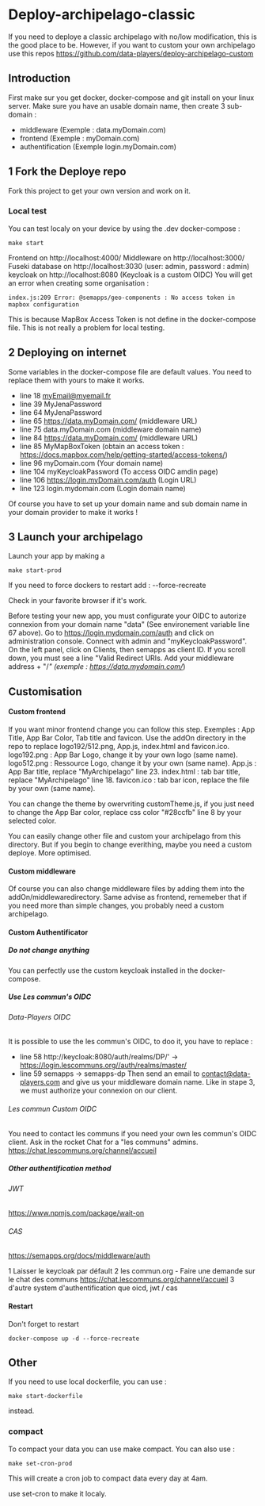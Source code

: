 # Deploy-archipelago-classic

If you need to deploye a classic archipelago with no/low modification, this is the good place to be.
However, if you want to custom your own archipelago use this repos https://github.com/data-players/deploy-archipelago-custom

## Introduction

First make sur you get docker, docker-compose and git install on your linux server.
Make sure you have an usable domain name, then create 3 sub-domain :
- middleware (Exemple : data.myDomain.com)
- frontend (Exemple : myDomain.com)
- authentification (Exemple login.myDomain.com)

## 1 Fork the Deploye repo

Fork this project to get your own version and work on it.

### Local test

You can test localy on your device by using the .dev docker-compose : 
```
make start
```

Frontend on http://localhost:4000/
Middleware on http://localhost:3000/
Fuseki database on http://localhost:3030 (user: admin, password : admin)
keycloak on http://localhost:8080 (Keycloak is a custom OIDC)
You will get an error when creating some organisation :
```
index.js:209 Error: @semapps/geo-components : No access token in mapbox configuration
```
This is because MapBox Access Token is not define in the docker-compose file. This is not really a problem for local testing.

## 2 Deploying on internet

Some variables in the docker-compose file are default values. You need to replace them with yours to make it works.
- line 18 myEmail@myemail.fr
- line 39 MyJenaPassword
- line 64 MyJenaPassword
- line 65 https://data.myDomain.com/ (middleware URL)
- line 75 data.myDomain.com (middleware domain name)
- line 84 https://data.myDomain.com/ (middleware URL)
- line 85 MyMapBoxToken (obtain an access token : https://docs.mapbox.com/help/getting-started/access-tokens/)
- line 96 myDomain.com (Your domain name)
- line 104 myKeycloakPassword (To access OIDC amdin page)
- line 106 https://login.myDomain.com/auth (Login URL)
- line 123 login.mydomain.com (Login domain name)

Of course you have to set up your domain name and sub domain name in your domain provider to make it works !

## 3 Launch your archipelago

Launch your app by making a 

```
make start-prod
```

If you need to force dockers to restart add : --force-recreate

Check in your favorite browser if it's work.

Before testing your new app, you must configurate your OIDC to autorize connexion from your domain name "data" (See environement variable line 67 above).
Go to https://login.mydomain.com/auth and click on administration console. Connect with admin and "myKeycloakPassword".
On the left panel, click on Clients, then semapps as client ID.
If you scroll down, you must see a line "Valid Redirect URIs. Add your middleware address + "/*" (exemple : https://data.mydomain.com/*)

## Customisation

#### Custom frontend

If you want minor frontend change you can follow this step. Exemples : App Title, App Bar Color, Tab title and favicon.
Use the addOn directory in the repo to replace logo192/512.png, App.js, index.html and favicon.ico.
logo192.png : App Bar Logo, change it by your own logo (same name).
logo512.png : Ressource Logo, change it by your own (same name).
App.js : App Bar title, replace "MyArchipelago" line 23.
index.html : tab bar title, replace "MyArchipelago" line 18.
favicon.ico : tab bar icon, replace the file by your own (same name).

You can change the theme by owervriting customTheme.js, if you just need to change the App Bar color, replace css color "#28ccfb" line 8 by your selected color.

You can easily change other file and custom your archipelago from this directory. But if you begin to change everithing, maybe you need a custom deploye. More optimised.

#### Custom middleware

Of course you can also change middleware files by adding them into the addOn/middlewaredirectory. Same advise as frontend, rememeber that if you need more than simple changes, you probably need a custom archipelago.

#### Custom Authentificator

##### Do not change anything

You can perfectly use the custom keycloak installed in the docker-compose.

##### Use Les commun's OIDC

###### Data-Players OIDC

It is possible to use the les commun's OIDC, to doo it, you have to replace :
- line 58 http://keycloak:8080/auth/realms/DP/' -> https://login.lescommuns.org//auth/realms/master/
- line 59 semapps -> semapps-dp
Then send an email to contact@data-players.com and give us your middleware domain name. Like in stape 3, we must authorize your connexion on our client.

###### Les commun Custom OIDC

You need to contact les communs if you need your own les commun's OIDC client.
Ask in the rocket Chat for a "les communs" admins.
https://chat.lescommuns.org/channel/accueil

##### Other authentification method

###### JWT
https://www.npmjs.com/package/wait-on
###### CAS
https://semapps.org/docs/middleware/auth

1 Laisser le keycloak par défault
2 les commun.org - Faire une demande sur le chat des communs https://chat.lescommuns.org/channel/accueil
3 d'autre system d'authentification que oicd, jwt / cas

#### Restart
Don't forget to restart
```
docker-compose up -d --force-recreate
```

## Other

If you need to use local dockerfile, you can use :
```
make start-dockerfile 
```
instead.

### compact

To compact your data you can use make compact.
You can also use :
```
make set-cron-prod
```
This will create a cron job to compact data every day at 4am.

use set-cron to make it localy.